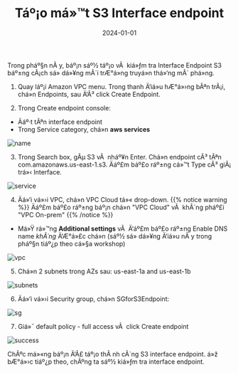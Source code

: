 ﻿---
title : "Táº¡o má»™t S3 Interface endpoint"
date: "2024-01-01"
weight : 2
chapter : false
pre : " <b> 5.4.2 </b> "
---

Trong pháº§n nÃ y, báº¡n sáº½ táº¡o vÃ  kiá»ƒm tra Interface Endpoint  S3 báº±ng cÃ¡ch sá»­ dá»¥ng mÃ´i trÆ°á»ng truyá»n thá»‘ng mÃ´ phá»ng.

1. Quay láº¡i Amazon VPC menu. Trong thanh Ä‘iá»u hÆ°á»›ng bÃªn trÃ¡i, chá»n Endpoints, sau Ä‘Ã³ click Create Endpoint.

2. Trong Create endpoint console:
+ Äáº·t tÃªn interface endpoint
+ Trong Service category, chá»n **aws services** 

![name](/images/5-Workshop/5.4-S3-onprem/s3-interface-endpoint1.png)

3.  Trong Search box, gÃµ S3 vÃ  nháº¥n Enter. Chá»n endpoint cÃ³ tÃªn com.amazonaws.us-east-1.s3. Äáº£m báº£o ráº±ng cá»™t Type cÃ³ giÃ¡ trá»‹ Interface.

![service](/images/5-Workshop/5.4-S3-onprem/s3-interface-endpoint2.png)

4. Äá»‘i vá»›i VPC, chá»n VPC Cloud tá»« drop-down.
{{% notice warning %}}
Äáº£m báº£o ráº±ng báº¡n chá»n "VPC Cloud" vÃ  khÃ´ng pháº£i "VPC On-prem"
{{% /notice %}}
+ Má»Ÿ rá»™ng **Additional settings** vÃ  Ä‘áº£m báº£o ráº±ng Enable DNS name *khÃ´ng* Ä‘Æ°á»£c chá»n (sáº½ sá»­ dá»¥ng Ä‘iá»u nÃ y trong pháº§n tiáº¿p theo cá»§a workshop)

![vpc](/images/5-Workshop/5.4-S3-onprem/s3-interface-endpoint3.png)

5. Chá»n 2 subnets trong AZs sau: us-east-1a and us-east-1b

![subnets](/images/5-Workshop/5.4-S3-onprem/s3-interface-endpoint4.png)

6. Äá»‘i vá»›i Security group, chá»n SGforS3Endpoint:

![sg](/images/5-Workshop/5.4-S3-onprem/s3-interface-endpoint5.png)

7. Giá»¯ default policy - full access vÃ  click Create endpoint

![success](/images/5-Workshop/5.4-S3-onprem/s3-interface-endpoint-success.png)

ChÃºc má»«ng báº¡n Ä‘Ã£ táº¡o thÃ nh cÃ´ng S3 interface endpoint. á»ž bÆ°á»›c tiáº¿p theo, chÃºng ta sáº½ kiá»ƒm tra interface endpoint.

